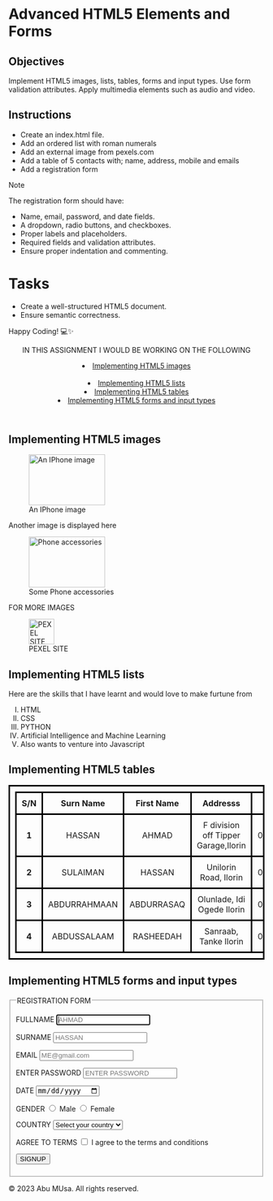 # Advanced HTML5 Elements and Forms

## Objectives
Implement HTML5 images, lists, tables, forms and input types.
Use form validation attributes.
Apply multimedia elements such as audio and video.

## Instructions

- Create an index.html file.
- Add an ordered list with roman numerals
- Add an external image from pexels.com
- Add a table of 5 contacts with; name, address, mobile and emails
- Add a registration form

>[!NOTE]
>  The registration form should have:
>- Name, email, password, and date fields.
>- A dropdown, radio buttons, and checkboxes.
>- Proper labels and placeholders.
>- Required fields and validation attributes.
>- Ensure proper indentation and commenting.
 
# Tasks
- Create a well-structured HTML5 document.
- Ensure semantic correctness.

Happy Coding! 💻✨

<!DOCTYPE html>
<html lang="en">
<head>
    <meta charset="UTF-8">
    <meta name="viewport" content="width=device-width, initial-scale=1.0">
    
   <title>signup</title>
<style>
table ,tr, th, td { 
   border: 3px solid black ; 
   border-collapse: collapse;  
   text-align:center ;
   padding: 10px ;
        }
</style>

</head>
<body>
    <header>
    <p>IN THIS ASSIGNMENT I WOULD BE WORKING ON THE FOLLOWING</p>
   <nav>
 

   <a href="#images"> <li> Implementing HTML5 images </li></a>  
   <a href="#lists"> <li> Implementing HTML5 lists</li></a> 
   <a href="#tables"> <li> Implementing HTML5 tables</li></a>
   <a href="#forms"> <li> Implementing HTML5 forms and input types </li></a>     

  </nav>
     </header>

<main>
    <section id="images">
   <h2> Implementing HTML5 images </h2>
<figure>
     <img src="pexel.jpg" alt="An IPhone image" width="150" height="100" >
     <figcaption>An IPhone image</figcaption>
</figure>
 <p> Another image is displayed here </p>
 <figure>
<img src="pexel2.jpg" alt="Phone accessories" width="150" height="100">
   <figcaption>Some Phone accessories</figcaption>
</figure>
<p>FOR MORE IMAGES </p>
<figure>
 <a href="https://www.pexels.com/"><img src="me.jpg" alt="PEXEL SITE " width="50"></a>
 <figcaption>PEXEL SITE </figcaption>
</figure>
   </section>

   <section id="lists">
   <h2> Implementing HTML5 lists</h2>
   <p>Here are the skills that I have learnt and would love to make furtune from</p>
   <ol style="list-style-type: upper-roman;">
<li>HTML</li>
<li>CSS</li>
<li>PYTHON</li>
<li>Artificial Intelligence and Machine Learning</li>
<li>Also wants to venture into Javascript</li>
   </ol>
  </section>

   <section id="tables">
   <h2>Implementing HTML5 tables</h2>
<table  >
    <thead>
        <tr>
            <th> S/N</th>
            <th> Surn Name</th>
            <th> First Name</th>
            <th> Addresss</th>
            <th> Mobile  </th>
            <th> Emails</th>
        </tr>
    </thead>
    <tbody>
<tr>
    <th>1</th>
    <td>HASSAN</td>
    <td>AHMAD</td>
    <td> F division off Tipper Garage,Ilorin</td>
    <td>07077427778</td>
    <td>ahmad567@email.com</td>
</tr>

<tr>
    <th>2</th>
    <td>SULAIMAN</td>
    <td>HASSAN</td>
    <td>Unilorin Road, Ilorin</td>
    <td>08032223345</td>
    <td>imam234@yahoomail.com</td>
</tr>

<tr>
    <th>3</th>
    <td>ABDURRAHMAAN</td>
    <td>ABDURRASAQ</td>
    <td>Olunlade, Idi Ogede Ilorin</td>
    <td>08156694383</td>
    <td>rasaqi786@email.com</td>
</tr>

<tr>
    <th>4</th>
    <td>ABDUSSALAAM</td>
    <td>RASHEEDAH</td>
    <td>Sanraab, Tanke Ilorin</td>
    <td>08064891498</td>
    <td> abdulsalam@gmail.com</td>
</tr>
    </tbody>
     
</table>

   </section>


   <section id="forms">
   <h2>Implementing HTML5 forms and input types</h2>
        <form action="" method="post"> 
            <fieldset>
                <legend>REGISTRATION FORM</legend>
                <p>
                    <label for="fname">FULLNAME</label>
                    <input type="text" id="fname" name="fullname" placeholder="AHMAD" autocomplete="on" required autofocus>
                </p>
                <p>        
                    <label for="sname">SURNAME</label>
                    <input type="text" id="sname" name="surname" placeholder="HASSAN" autocomplete="on" required>
                </p>
                <p>       
                    <label for="email">EMAIL</label>
                    <input type="email" id="email" name="email" placeholder="ME@gmail.com" autocomplete="on" required>
                </p>  
                <p>       
                    <label for="password">ENTER PASSWORD</label>
                    <input type="password" id="password" name="password" placeholder="ENTER PASSWORD" minlength="8" required>
                </p>  
                <p>         
                    <label for="date">DATE</label>
                    <input type="date" id="date" name="date" required>
                </p>  
                <p>
                    <label for="gender">GENDER</label>
                    <input type="radio" id="male" name="gender" value="male" required> Male
                    <input type="radio" id="female" name="gender" value="female" required> Female
                </p>
                <p>
                    <label for="country">COUNTRY</label>
                    <select id="country" name="country" required>
                        <option value="">Select your country</option>
                        <option value="nigeria">Nigeria</option>
                        <option value="uksa">Saudi Arabia</option>
                        <option value="albania">Albania</option>
                        <option value="pak">Pakistan</option>
                    </select>
                </p>
                <p>
                    <label for="terms">AGREE TO TERMS</label>
                    <input type="checkbox" id="terms" name="terms" required> I agree to the terms and conditions
                </p>
                <p>
                    <input type="submit" value="SIGNUP">
                </p> 
            </fieldset>      

   </form>
   </section>


</main>


<footer>
   



</footer>    
</body>

<footer>
    <p>&copy; 2023 Abu MUsa. All rights reserved.</p>
</footer>

</html>
